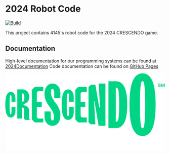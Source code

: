 # 2024 Robot Code
[![Build](https://github.com/Worthington-Robotics/2024RobotCode/actions/workflows/main.yml/badge.svg?branch=main&event=push)](https://github.com/Worthington-Robotics/2024RobotCode/actions/workflows/main.yml)

This project contains 4145's robot code for the 2024 CRESCENDO game.

## Documentation
High-level documentation for our programming systems can be found at [2024Documentation](https://github.com/Worthington-Robotics/2024Documentation)
Code documentation can be found on [GitHub Pages](https://worthington-robotics.github.io/2024RobotCode/index.html)

![Crescendo](.github/Logo.png)
